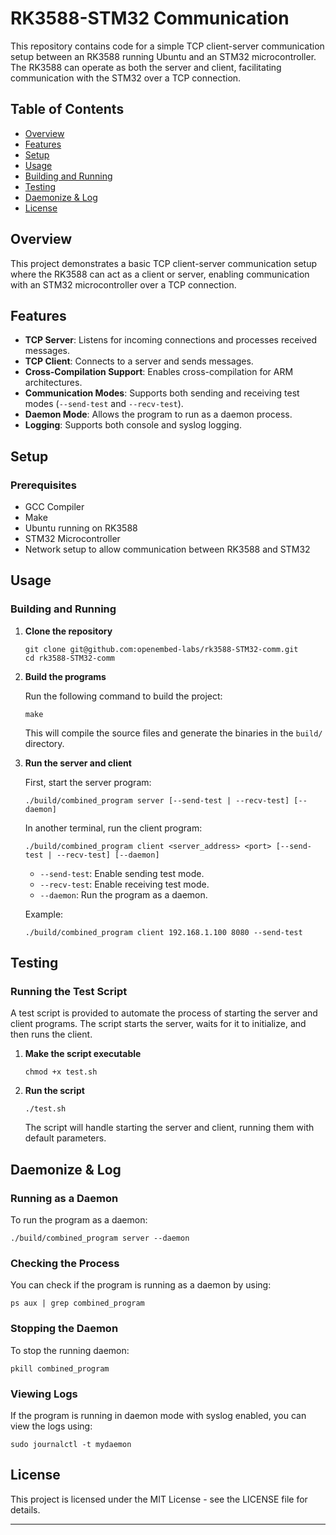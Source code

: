 # RK3588-STM32 Communication

This repository contains code for a simple TCP client-server communication setup between an RK3588 running Ubuntu and an STM32 microcontroller. The RK3588 can operate as both the server and client, facilitating communication with the STM32 over a TCP connection.

## Table of Contents

- [Overview](#overview)
- [Features](#features)
- [Setup](#setup)
- [Usage](#usage)
- [Building and Running](#building-and-running)
- [Testing](#testing)
- [Daemonize & Log](#daemonize--log)
- [License](#license)

## Overview

This project demonstrates a basic TCP client-server communication setup where the RK3588 can act as a client or server, enabling communication with an STM32 microcontroller over a TCP connection.

## Features

- **TCP Server**: Listens for incoming connections and processes received messages.
- **TCP Client**: Connects to a server and sends messages.
- **Cross-Compilation Support**: Enables cross-compilation for ARM architectures.
- **Communication Modes**: Supports both sending and receiving test modes (`--send-test` and `--recv-test`).
- **Daemon Mode**: Allows the program to run as a daemon process.
- **Logging**: Supports both console and syslog logging.

## Setup

### Prerequisites

- GCC Compiler
- Make
- Ubuntu running on RK3588
- STM32 Microcontroller
- Network setup to allow communication between RK3588 and STM32


## Usage

### Building and Running

1. **Clone the repository**

   ```
   git clone git@github.com:openembed-labs/rk3588-STM32-comm.git
   cd rk3588-STM32-comm
   ```

2. **Build the programs**

   Run the following command to build the project:

   ```
   make
   ```
   
   This will compile the source files and generate the binaries in the `build/` directory.

3. **Run the server and client**

   First, start the server program:

   ```
   ./build/combined_program server [--send-test | --recv-test] [--daemon]
   ```
   
   In another terminal, run the client program:

   ```
   ./build/combined_program client <server_address> <port> [--send-test | --recv-test] [--daemon]
   ```
   
   - `--send-test`: Enable sending test mode.
   - `--recv-test`: Enable receiving test mode.
   - `--daemon`: Run the program as a daemon.

   Example:
   
   ```
   ./build/combined_program client 192.168.1.100 8080 --send-test
   ```

## Testing

### Running the Test Script

A test script is provided to automate the process of starting the server and client programs. The script starts the server, waits for it to initialize, and then runs the client.

1. **Make the script executable**

   ```
   chmod +x test.sh
   ```
   
2. **Run the script**

   ```
   ./test.sh
   ```
   
   The script will handle starting the server and client, running them with default parameters.

## Daemonize & Log

### Running as a Daemon

To run the program as a daemon:

```
./build/combined_program server --daemon
```

### Checking the Process

You can check if the program is running as a daemon by using:

```
ps aux | grep combined_program
```

### Stopping the Daemon

To stop the running daemon:

```
pkill combined_program
```

### Viewing Logs

If the program is running in daemon mode with syslog enabled, you can view the logs using:

```
sudo journalctl -t mydaemon
```

## License

This project is licensed under the MIT License - see the LICENSE file for details.

------
